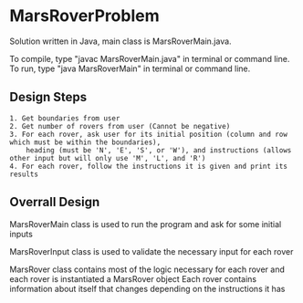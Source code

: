 # MarsRoverProblem

Solution written in Java, main class is MarsRoverMain.java.

To compile, type "javac MarsRoverMain.java" in terminal or command line.
To run, type "java MarsRoverMain" in terminal or command line.

Design Steps
---------------
	1. Get boundaries from user
	2. Get number of rovers from user (Cannot be negative)
	3. For each rover, ask user for its initial position (column and row which must be within the boundaries),
		heading (must be 'N', 'E', 'S', or 'W'), and instructions (allows other input but will only use 'M', 'L', and 'R')
	4. For each rover, follow the instructions it is given and print its results


Overrall Design
---------------
MarsRoverMain class is used to run the program and ask for some initial inputs

MarsRoverInput class is used to validate the necessary input for each rover

MarsRover class contains most of the logic necessary for each rover and each rover is instantiated a MarsRover object
	Each rover contains information about itself that changes depending on the instructions it has

